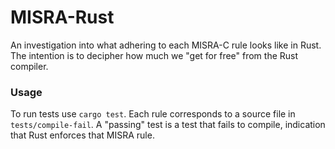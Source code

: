 
# MISRA-Rust
An investigation into what adhering to each MISRA-C rule looks like in Rust.
The intention is to decipher how much we "get for free" from the Rust compiler.

### Usage

To run tests use `cargo test`. Each rule corresponds to a source file in
`tests/compile-fail`. A "passing" test is a test that fails to compile,
indication that Rust enforces that MISRA rule.
